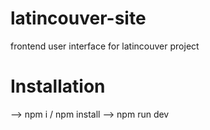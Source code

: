 # latincouver-site
frontend user interface for latincouver project

Installation
============================================================

--> npm i / npm install
--> npm run dev